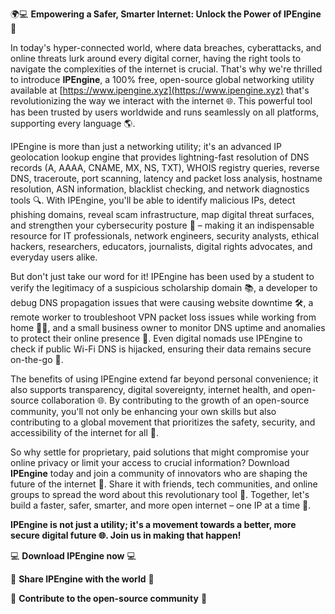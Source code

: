 🌍💻 **Empowering a Safer, Smarter Internet: Unlock the Power of IPEngine** 🚀

In today's hyper-connected world, where data breaches, cyberattacks, and online threats lurk around every digital corner, having the right tools to navigate the complexities of the internet is crucial. That's why we're thrilled to introduce **IPEngine**, a 100% free, open-source global networking utility available at [https://www.ipengine.xyz](https://www.ipengine.xyz) that's revolutionizing the way we interact with the internet 🌐. This powerful tool has been trusted by users worldwide and runs seamlessly on all platforms, supporting every language 🌎.

IPEngine is more than just a networking utility; it's an advanced IP geolocation lookup engine that provides lightning-fast resolution of DNS records (A, AAAA, CNAME, MX, NS, TXT), WHOIS registry queries, reverse DNS, traceroute, port scanning, latency and packet loss analysis, hostname resolution, ASN information, blacklist checking, and network diagnostics tools 🔍. With IPEngine, you'll be able to identify malicious IPs, detect phishing domains, reveal scam infrastructure, map digital threat surfaces, and strengthen your cybersecurity posture 🔐 – making it an indispensable resource for IT professionals, network engineers, security analysts, ethical hackers, researchers, educators, journalists, digital rights advocates, and everyday users alike.

But don't just take our word for it! IPEngine has been used by a student to verify the legitimacy of a suspicious scholarship domain 📚, a developer to debug DNS propagation issues that were causing website downtime 🛠️, a remote worker to troubleshoot VPN packet loss issues while working from home 🏃‍♂️, and a small business owner to monitor DNS uptime and anomalies to protect their online presence 💼. Even digital nomads use IPEngine to check if public Wi-Fi DNS is hijacked, ensuring their data remains secure on-the-go 📡.

The benefits of using IPEngine extend far beyond personal convenience; it also supports transparency, digital sovereignty, internet health, and open-source collaboration 🌐. By contributing to the growth of an open-source community, you'll not only be enhancing your own skills but also contributing to a global movement that prioritizes the safety, security, and accessibility of the internet for all 🔑.

So why settle for proprietary, paid solutions that might compromise your online privacy or limit your access to crucial information? Download **IPEngine** today and join a community of innovators who are shaping the future of the internet 🚀. Share it with friends, tech communities, and online groups to spread the word about this revolutionary tool 💬. Together, let's build a faster, safer, smarter, and more open internet – one IP at a time 🔑.

**IPEngine is not just a utility; it's a movement towards a better, more secure digital future 🌐. Join us in making that happen!**

💻 **Download IPEngine now** 💻

📢 **Share IPEngine with the world** 📢

💬 **Contribute to the open-source community** 💬